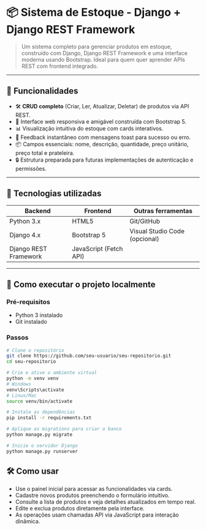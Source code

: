 # 📦 Sistema de Estoque - Django + Django REST Framework

> Um sistema completo para gerenciar produtos em estoque, construído com Django, Django REST Framework e uma interface moderna usando Bootstrap. Ideal para quem quer aprender APIs REST com frontend integrado.

---

## 🚀 Funcionalidades

- 🛠 **CRUD completo** (Criar, Ler, Atualizar, Deletar) de produtos via API REST.
- 🎨 Interface web responsiva e amigável construída com Bootstrap 5.
- 📊 Visualização intuitiva do estoque com cards interativos.
- 🔔 Feedback instantâneo com mensagens toast para sucesso ou erro.
- 📦 Campos essenciais: nome, descrição, quantidade, preço unitário, preço total e prateleira.
- 🔒 Estrutura preparada para futuras implementações de autenticação e permissões.

---

## 🧰 Tecnologias utilizadas

| Backend                      | Frontend                 | Outras ferramentas      |
|-----------------------------|--------------------------|-------------------------|
| Python 3.x                  | HTML5                    | Git/GitHub              |
| Django 4.x                  | Bootstrap 5              | Visual Studio Code (opcional) |
| Django REST Framework       | JavaScript (Fetch API)   |                         |

---

## 🎯 Como executar o projeto localmente

### Pré-requisitos

- Python 3 instalado
- Git instalado


### Passos

```bash
# Clone o repositório
git clone https://github.com/seu-usuario/seu-repositorio.git
cd seu-repositorio

# Crie e ative o ambiente virtual
python -m venv venv
# Windows
venv\Scripts\activate
# Linux/Mac
source venv/bin/activate

# Instale as dependências
pip install -r requirements.txt

# Aplique as migrations para criar o banco
python manage.py migrate

# Inicie o servidor Django
python manage.py runserver
```
## 🛠️ Como usar

- Use o painel inicial para acessar as funcionalidades via cards.
- Cadastre novos produtos preenchendo o formulário intuitivo.
- Consulte a lista de produtos e veja detalhes atualizados em tempo real.
- Edite e exclua produtos diretamente pela interface.
- As operações usam chamadas API via JavaScript para interação dinâmica.

  
